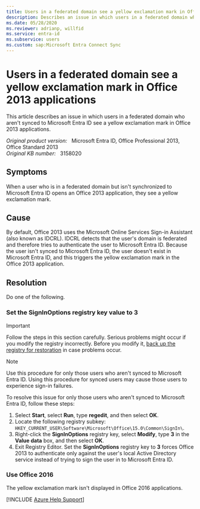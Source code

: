 ```yaml
---
title: Users in a federated domain see a yellow exclamation mark in Office 2013 apps
description: Describes an issue in which users in a federated domain who aren't synced to Microsoft Entra ID see a yellow exclamation mark in Office 2013 apps. Provides solutions.
ms.date: 05/28/2020
ms.reviewer: adrianp, willfid
ms.service: entra-id
ms.subservice: users
ms.custom: sap:Microsoft Entra Connect Sync
---
```

# Users in a federated domain see a yellow exclamation mark in Office 2013 applications

This article describes an issue in which users in a federated domain who aren't synced to Microsoft Entra ID see a yellow exclamation mark in Office 2013 applications.

_Original product version:_ &nbsp; Microsoft Entra ID, Office Professional 2013, Office Standard 2013  
_Original KB number:_ &nbsp; 3158020

## Symptoms

When a user who is in a federated domain but isn't synchronized to Microsoft Entra ID opens an Office 2013 application, they see a yellow exclamation mark.

## Cause

By default, Office 2013 uses the Microsoft Online Services Sign-in Assistant (also known as IDCRL). IDCRL detects that the user's domain is federated and therefore tries to authenticate the user to Microsoft Entra ID. Because the user isn't synced to Microsoft Entra ID, the user doesn't exist in Microsoft Entra ID, and this triggers the yellow exclamation mark in the Office 2013 application.

## Resolution

Do one of the following.

### Set the SignInOptions registry key value to 3

> [!IMPORTANT]
> Follow the steps in this section carefully. Serious problems might occur if you modify the registry incorrectly. Before you modify it, [back up the registry for restoration](https://support.microsoft.com/help/322756) in case problems occur.

> [!NOTE]
> Use this procedure for only those users who aren't synced to Microsoft Entra ID. Using this procedure for synced users may cause those users to experience sign-in failures.

To resolve this issue for only those users who aren't synced to Microsoft Entra ID, follow these steps:

1. Select **Start**, select **Run**, type **regedit**, and then select **OK**.
2. Locate the following registry subkey: `HKEY_CURRENT_USER\Software\Microsoft\Office\15.0\Common\SignIn\`.
3. Right-click the **SignInOptions** registry key, select **Modify**, type **3** in the **Value data** box, and then select **OK**.
4. Exit Registry Editor. Set the **SignInOptions** registry key to **3** forces Office 2013 to authenticate only against the user's local Active Directory service instead of trying to sign the user in to Microsoft Entra ID.

### Use Office 2016

The yellow exclamation mark isn't displayed in Office 2016 applications.

[!INCLUDE [Azure Help Support](../../../includes/azure-help-support.md)]
